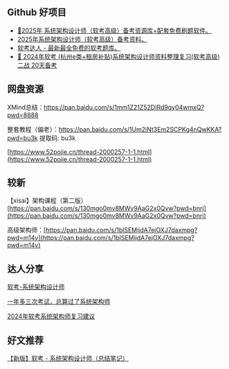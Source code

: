 ## Github 好项目
+ [ 💯2025年 系统架构设计师（软考高级）备考资源库+配套免费刷题软件。](https://github.com/xiaomabenten/system_architect)
+ [2025年系统架构设计师（软考高级）备考资料。](https://github.com/xxlllq/system_architect)
+ [软考达人 - 最新最全免费的软考题库。](https://github.com/ruankaodaren/ruankao)
+ [🐍 2024年软考 (杭州e类+租房补贴)系统架构设计师资料整理复习(软考高级) 二战 20天备考](https://github.com/hakusai22/System_Architect)

## 网盘资源
XMind总结：https://pan.baidu.com/s/1mm1Z21Z52DIRd9qy04wmxQ?pwd=8888 

整套教程（偏老）：https://pan.baidu.com/s/1Um2iNt3Em2SCPKg4nQwKKA?pwd=bu3k 提取码: bu3k

[https://www.52pojie.cn/thread-2000257-1-1.html](https://www.52pojie.cn/thread-2000257-1-1.html)

## 较新
【xisai】架构课程（第二版） [https://pan.baidu.com/s/130mgo0mv8MWv9AaG2x0Qvw?pwd=bnrj](https://pan.baidu.com/s/130mgo0mv8MWv9AaG2x0Qvw?pwd=bnrj) 

高级架构师：[https://pan.baidu.com/s/1blSEMijdA7ejOXJ7daxmpg?pwd=m14v](https://pan.baidu.com/s/1blSEMijdA7ejOXJ7daxmpg?pwd=m14v)

## 达人分享
[软考-系统架构设计师](https://o8obptw4qh.feishu.cn/docx/OyPcdhn9yovg6KxaAOzccrEJnsh)

[一年多三次考试，总算过了系统架构师](https://juejin.cn/post/7449570539884265524)

[2024年软考系统架构师复习建议](https://juejin.cn/post/7384636994981920806)

## 好文推荐
[【新版】软考 - 系统架构设计师（总结笔记）](https://blog.csdn.net/weixin_30197685/article/details/132797803)